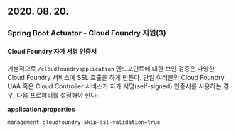 ## 2020. 08. 20.

### Spring Boot Actuator - Cloud Foundry 지원(3)

#### Cloud Foundry 자가 서명 인증서

기본적으로 `/cloudfoundryapplication` 엔드포인트에 대한 보안 검증은 다양한 Cloud Foundry 서비스에 SSL 호출을 하게 만든다. 만일 여러분의 Cloud Foundry UAA 혹은 Cloud Controller 서비스가 자가 서명(self-signed) 인증서를 사용하는 경우, 다음 프로퍼티를 설정해야 한다:

**application.properties**

```properties
management.cloudfoundry.skip-ssl-validation=true
```

 

